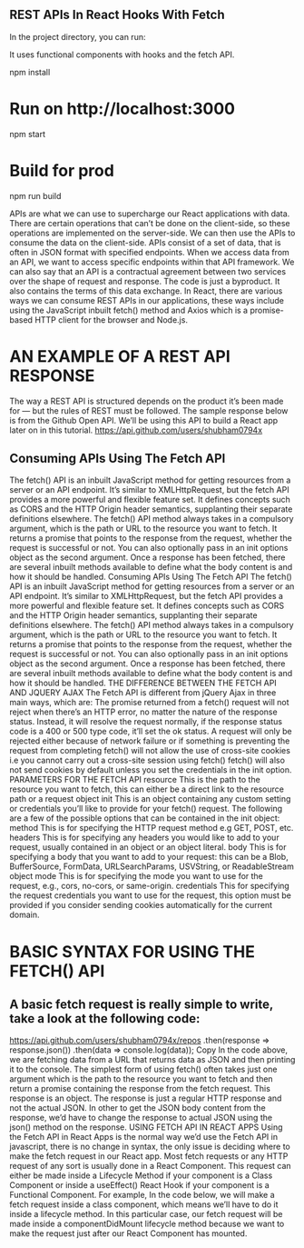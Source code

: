 
## REST APIs In React Hooks With Fetch

In the project directory, you can run:

It uses functional components with hooks and the fetch API.

npm install

# Run on http://localhost:3000
npm start

# Build for prod
npm run build

APIs are what we can use to supercharge our React applications with data. There are certain operations that can’t be done on the client-side, so these operations are implemented on the server-side. We can then use the APIs to consume the data on the client-side.
APIs consist of a set of data, that is often in JSON format with specified endpoints. When we access data from an API, we want to access specific endpoints within that API framework. We can also say that an API is a contractual agreement between two services over the shape of request and response. The code is just a byproduct. It also contains the terms of this data exchange.
In React, there are various ways we can consume REST APIs in our applications, these ways include using the JavaScript inbuilt fetch() method and Axios which is a promise-based HTTP client for the browser and Node.js.

# AN EXAMPLE OF A REST API RESPONSE

The way a REST API is structured depends on the product it’s been made for — but the rules of REST must be followed.
The sample response below is from the Github Open API. We’ll be using this API to build a React app later on in this tutorial.
https://api.github.com/users/shubham0794x

## Consuming APIs Using The Fetch API
The fetch() API is an inbuilt JavaScript method for getting resources from a server or an API endpoint. It’s similar to XMLHttpRequest, but the fetch API provides a more powerful and flexible feature set.
It defines concepts such as CORS and the HTTP Origin header semantics, supplanting their separate definitions elsewhere.
The fetch() API method always takes in a compulsory argument, which is the path or URL to the resource you want to fetch. It returns a promise that points to the response from the request, whether the request is successful or not. You can also optionally pass in an init options object as the second argument.
Once a response has been fetched, there are several inbuilt methods available to define what the body content is and how it should be handled.
Consuming APIs Using The Fetch API
The fetch() API is an inbuilt JavaScript method for getting resources from a server or an API endpoint. It’s similar to XMLHttpRequest, but the fetch API provides a more powerful and flexible feature set.
It defines concepts such as CORS and the HTTP Origin header semantics, supplanting their separate definitions elsewhere.
The fetch() API method always takes in a compulsory argument, which is the path or URL to the resource you want to fetch. It returns a promise that points to the response from the request, whether the request is successful or not. You can also optionally pass in an init options object as the second argument.
Once a response has been fetched, there are several inbuilt methods available to define what the body content is and how it should be handled.
THE DIFFERENCE BETWEEN THE FETCH API AND JQUERY AJAX
The Fetch API is different from jQuery Ajax in three main ways, which are:
The promise returned from a fetch() request will not reject when there’s an HTTP error, no matter the nature of the response status. Instead, it will resolve the request normally, if the response status code is a 400 or 500 type code, it’ll set the ok status. A request will only be rejected either because of network failure or if something is preventing the request from completing
fetch() will not allow the use of cross-site cookies i.e you cannot carry out a cross-site session using fetch()
fetch() will also not send cookies by default unless you set the credentials in the init option.
PARAMETERS FOR THE FETCH API
resource
This is the path to the resource you want to fetch, this can either be a direct link to the resource path or a request object
init
This is an object containing any custom setting or credentials you’ll like to provide for your fetch() request. The following are a few of the possible options that can be contained in the init object:
method
This is for specifying the HTTP request method e.g GET, POST, etc.
headers
This is for specifying any headers you would like to add to your request, usually contained in an object or an object literal.
body
This is for specifying a body that you want to add to your request: this can be a Blob, BufferSource, FormData, URLSearchParams, USVString, or ReadableStream object
mode
This is for specifying the mode you want to use for the request, e.g., cors, no-cors, or same-origin.
credentials
This for specifying the request credentials you want to use for the request, this option must be provided if you consider sending cookies automatically for the current domain.

# BASIC SYNTAX FOR USING THE FETCH() API

## A basic fetch request is really simple to write, take a look at the following code:
https://api.github.com/users/shubham0794x/repos
  .then(response => response.json())
  .then(data => console.log(data));
Copy
In the code above, we are fetching data from a URL that returns data as JSON and then printing it to the console. The simplest form of using fetch() often takes just one argument which is the path to the resource you want to fetch and then return a promise containing the response from the fetch request. This response is an object.
The response is just a regular HTTP response and not the actual JSON. In other to get the JSON body content from the response, we’d have to change the response to actual JSON using the json() method on the response.
USING FETCH API IN REACT APPS
Using the Fetch API in React Apps is the normal way we’d use the Fetch API in javascript, there is no change in syntax, the only issue is deciding where to make the fetch request in our React app. Most fetch requests or any HTTP request of any sort is usually done in a React Component.
This request can either be made inside a Lifecycle Method if your component is a Class Component or inside a useEffect() React Hook if your component is a Functional Component.
For example, In the code below, we will make a fetch request inside a class component, which means we’ll have to do it inside a lifecycle method. In this particular case, our fetch request will be made inside a componentDidMount lifecycle method because we want to make the request just after our React Component has mounted.

